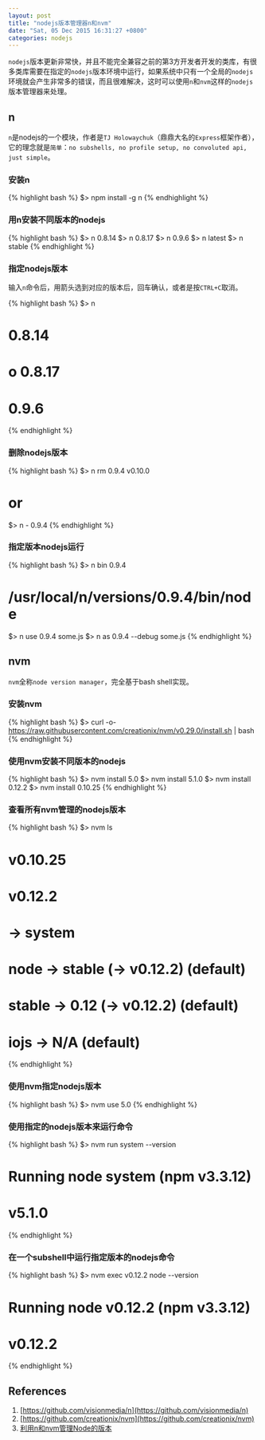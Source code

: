 ```yaml
---
layout: post
title: "nodejs版本管理器n和nvm"
date: "Sat, 05 Dec 2015 16:31:27 +0800"
categories: nodejs
---
```


`nodejs`版本更新非常快，并且不能完全兼容之前的第3方开发者开发的类库，有很多类库需要在指定的`nodejs`版本环境中运行，如果系统中只有一个全局的`nodejs`环境就会产生非常多的错误，而且很难解决，这时可以使用`n`和`nvm`这样的`nodejs`版本管理器来处理。

n
-----

`n`是nodejs的一个模块，作者是`TJ Holowaychuk`（鼎鼎大名的`Express`框架作者），它的理念就是`简单`：`no subshells, no profile setup, no convoluted api, just simple`。

### 安装n

{% highlight bash %}
$> npm install -g n
{% endhighlight %}

### 用n安装不同版本的nodejs

{% highlight bash %}
$> n 0.8.14
$> n 0.8.17
$> n 0.9.6
$> n latest
$> n stable
{% endhighlight %}

### 指定nodejs版本

输入`n`命令后，用箭头选到对应的版本后，回车确认，或者是按`CTRL+C`取消。

{% highlight bash %}
$> n

#   0.8.14
# ο 0.8.17
#   0.9.6
{% endhighlight %}

### 删除nodejs版本

{% highlight bash %}
$> n rm 0.9.4 v0.10.0
# or
$> n - 0.9.4
{% endhighlight %}

### 指定版本nodejs运行

{% highlight bash %}
$> n bin 0.9.4
# /usr/local/n/versions/0.9.4/bin/node
$> n use 0.9.4 some.js
$> n as 0.9.4 --debug some.js
{% endhighlight %}

nvm
-----

`nvm`全称`node version manager`，完全基于bash shell实现。

### 安装nvm

{% highlight bash %}
$> curl -o- https://raw.githubusercontent.com/creationix/nvm/v0.29.0/install.sh | bash
{% endhighlight %}

### 使用nvm安装不同版本的nodejs

{% highlight bash %}
$> nvm install 5.0
$> nvm install 5.1.0
$> nvm install 0.12.2
$> nvm install 0.10.25
{% endhighlight %}

### 查看所有nvm管理的nodejs版本

{% highlight bash %}
$> nvm ls
#        v0.10.25
#         v0.12.2
# ->       system
# node -> stable (-> v0.12.2) (default)
# stable -> 0.12 (-> v0.12.2) (default)
# iojs -> N/A (default)
{% endhighlight %}

### 使用nvm指定nodejs版本

{% highlight bash %}
$> nvm use 5.0
{% endhighlight %}

### 使用指定的nodejs版本来运行命令

{% highlight bash %}
$> nvm run system --version

# Running node system (npm v3.3.12)
# v5.1.0
{% endhighlight %}

### 在一个subshell中运行指定版本的nodejs命令

{% highlight bash %}
$> nvm exec v0.12.2 node --version

# Running node v0.12.2 (npm v3.3.12)
# v0.12.2
{% endhighlight %}

References
-----

1. [https://github.com/visionmedia/n](https://github.com/visionmedia/n)
2. [https://github.com/creationix/nvm](https://github.com/creationix/nvm)
3. [利用n和nvm管理Node的版本](http://it.taocms.org/03/3079.htm)

